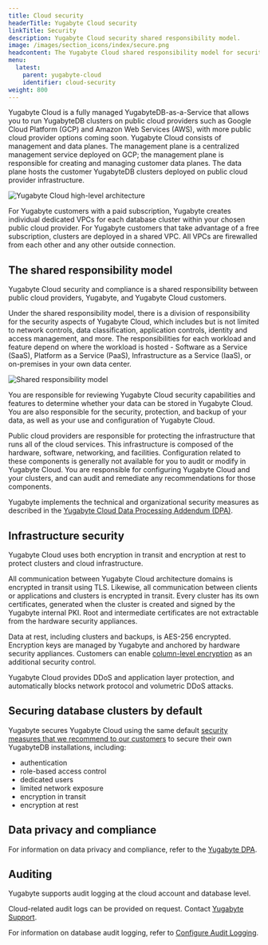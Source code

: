 ```yaml
---
title: Cloud security
headerTitle: Yugabyte Cloud security
linkTitle: Security
description: Yugabyte Cloud security shared responsibility model.
image: /images/section_icons/index/secure.png
headcontent: The Yugabyte Cloud shared responsibility model for security.
menu:
  latest:
    parent: yugabyte-cloud
    identifier: cloud-security
weight: 800
---
```


Yugabyte Cloud is a fully managed YugabyteDB-as-a-Service that allows you to run YugabyteDB clusters on public cloud providers such as Google Cloud Platform (GCP) and Amazon Web Services (AWS), with more public cloud provider options coming soon. Yugabyte Cloud consists of management and data planes. The management plane is a centralized management service deployed on GCP; the management plane is responsible for creating and managing customer data planes. The data plane hosts the customer YugabyteDB clusters deployed on public cloud provider infrastructure. 

![Yugabyte Cloud high-level architecture](/images/yb-cloud/cloud-security-diagram.png)

For Yugabyte customers with a paid subscription, Yugabyte creates individual dedicated VPCs for each database cluster within your chosen public cloud provider. For Yugabyte customers that take advantage of a free subscription, clusters are deployed in a shared VPC. All VPCs are firewalled from each other and any other outside connection.

## The shared responsibility model

Yugabyte Cloud security and compliance is a shared responsibility between public cloud providers, Yugabyte, and Yugabyte Cloud customers.

Under the shared responsibility model, there is a division of responsibility for the security aspects of Yugabyte Cloud, which includes but is not limited to network controls, data classification, application controls, identity and access management, and more. The responsibilities for each workload and feature depend on where the workload is hosted - Software as a Service (SaaS), Platform as a Service (PaaS), Infrastructure as a Service (IaaS), or on-premises in your own data center.

![Shared responsibility model](/images/yb-cloud/cloud-shared-responsibility.png)

You are responsible for reviewing Yugabyte Cloud security capabilities and features to determine whether your data can be stored in Yugabyte Cloud. You are also responsible for the security, protection, and backup of your data, as well as your use and configuration of Yugabyte Cloud. 

Public cloud providers are responsible for protecting the infrastructure that runs all of the cloud services. This infrastructure is composed of the hardware, software, networking, and facilities. Configuration related to these components is generally not available for you to audit or modify in Yugabyte Cloud. You are responsible for configuring Yugabyte Cloud and your clusters, and can audit and remediate any recommendations for those components.

Yugabyte implements the technical and organizational security measures as described in the [Yugabyte Cloud Data Processing Addendum (DPA)](https://www.yugabyte.com/yugabyte-cloud-data-processing-addendum/). 

## Infrastructure security

Yugabyte Cloud uses both encryption in transit and encryption at rest to protect clusters and cloud infrastructure.

All communication between Yugabyte Cloud architecture domains is encrypted in transit using TLS. Likewise, all communication between clients or applications and clusters is encrypted in transit. Every cluster has its own certificates, generated when the cluster is created and signed by the Yugabyte internal PKI. Root and intermediate certificates are not extractable from the hardware security appliances.

Data at rest, including clusters and backups, is AES-256 encrypted. Encryption keys are managed by Yugabyte and anchored by hardware security appliances. Customers can enable [column-level encryption](../../secure/column-level-encryption) as an additional security control. 

Yugabyte Cloud provides DDoS and application layer protection, and automatically blocks network protocol and volumetric DDoS attacks.

## Securing database clusters by default

Yugabyte secures Yugabyte Cloud using the same default [security measures that we recommend to our customers](../../secure/security-checklist/) to secure their own YugabyteDB installations, including:

- authentication
- role-based access control
- dedicated users
- limited network exposure
- encryption in transit
- encryption at rest

## Data privacy and compliance

For information on data privacy and compliance, refer to the [Yugabyte DPA](https://www.yugabyte.com/yugabyte-cloud-data-processing-addendum/).

## Auditing

Yugabyte supports audit logging at the cloud account and database level.

Cloud-related audit logs can be provided on request. Contact [Yugabyte Support](https://support.yugabyte.com/hc/en-us/requests/new?ticket_form_id=360003113431).

For information on database audit logging, refer to [Configure Audit Logging](../../secure/audit-logging/audit-logging-ysql/).
